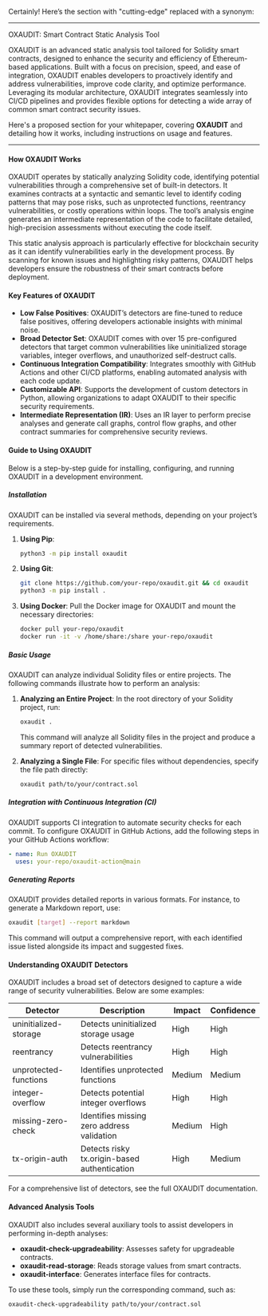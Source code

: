 Certainly! Here’s the section with "cutting-edge" replaced with a synonym:

---

OXAUDIT: Smart Contract Static Analysis Tool

OXAUDIT is an advanced static analysis tool tailored for Solidity smart contracts, designed to enhance the security and efficiency of Ethereum-based applications. Built with a focus on precision, speed, and ease of integration, OXAUDIT enables developers to proactively identify and address vulnerabilities, improve code clarity, and optimize performance. Leveraging its modular architecture, OXAUDIT integrates seamlessly into CI/CD pipelines and provides flexible options for detecting a wide array of common smart contract security issues.

Here's a proposed section for your whitepaper, covering **OXAUDIT** and detailing how it works, including instructions on usage and features.

---


#### How OXAUDIT Works

OXAUDIT operates by statically analyzing Solidity code, identifying potential vulnerabilities through a comprehensive set of built-in detectors. It examines contracts at a syntactic and semantic level to identify coding patterns that may pose risks, such as unprotected functions, reentrancy vulnerabilities, or costly operations within loops. The tool’s analysis engine generates an intermediate representation of the code to facilitate detailed, high-precision assessments without executing the code itself.

This static analysis approach is particularly effective for blockchain security as it can identify vulnerabilities early in the development process. By scanning for known issues and highlighting risky patterns, OXAUDIT helps developers ensure the robustness of their smart contracts before deployment.

#### Key Features of OXAUDIT

- **Low False Positives**: OXAUDIT’s detectors are fine-tuned to reduce false positives, offering developers actionable insights with minimal noise.
- **Broad Detector Set**: OXAUDIT comes with over 15 pre-configured detectors that target common vulnerabilities like uninitialized storage variables, integer overflows, and unauthorized self-destruct calls.
- **Continuous Integration Compatibility**: Integrates smoothly with GitHub Actions and other CI/CD platforms, enabling automated analysis with each code update.
- **Customizable API**: Supports the development of custom detectors in Python, allowing organizations to adapt OXAUDIT to their specific security requirements.
- **Intermediate Representation (IR)**: Uses an IR layer to perform precise analyses and generate call graphs, control flow graphs, and other contract summaries for comprehensive security reviews.

#### Guide to Using OXAUDIT

Below is a step-by-step guide for installing, configuring, and running OXAUDIT in a development environment.

##### Installation

OXAUDIT can be installed via several methods, depending on your project’s requirements.

1. **Using Pip**:
   ```bash
   python3 -m pip install oxaudit
   ```

2. **Using Git**:
   ```bash
   git clone https://github.com/your-repo/oxaudit.git && cd oxaudit
   python3 -m pip install .
   ```

3. **Using Docker**:
   Pull the Docker image for OXAUDIT and mount the necessary directories:
   ```bash
   docker pull your-repo/oxaudit
   docker run -it -v /home/share:/share your-repo/oxaudit
   ```

##### Basic Usage

OXAUDIT can analyze individual Solidity files or entire projects. The following commands illustrate how to perform an analysis:

1. **Analyzing an Entire Project**:
   In the root directory of your Solidity project, run:
   ```bash
   oxaudit .
   ```
   This command will analyze all Solidity files in the project and produce a summary report of detected vulnerabilities.

2. **Analyzing a Single File**:
   For specific files without dependencies, specify the file path directly:
   ```bash
   oxaudit path/to/your/contract.sol
   ```

##### Integration with Continuous Integration (CI)

OXAUDIT supports CI integration to automate security checks for each commit. To configure OXAUDIT in GitHub Actions, add the following steps in your GitHub Actions workflow:

```yaml
- name: Run OXAUDIT
  uses: your-repo/oxaudit-action@main
```

##### Generating Reports

OXAUDIT provides detailed reports in various formats. For instance, to generate a Markdown report, use:

```bash
oxaudit [target] --report markdown
```

This command will output a comprehensive report, with each identified issue listed alongside its impact and suggested fixes.

#### Understanding OXAUDIT Detectors

OXAUDIT includes a broad set of detectors designed to capture a wide range of security vulnerabilities. Below are some examples:

| Detector                  | Description                                              | Impact  | Confidence |
|---------------------------|----------------------------------------------------------|---------|------------|
| uninitialized-storage     | Detects uninitialized storage usage                      | High    | High       |
| reentrancy                | Detects reentrancy vulnerabilities                       | High    | High       |
| unprotected-functions     | Identifies unprotected functions                         | Medium  | Medium     |
| integer-overflow          | Detects potential integer overflows                      | High    | High       |
| missing-zero-check        | Identifies missing zero address validation               | Medium  | High       |
| tx-origin-auth            | Detects risky tx.origin-based authentication             | High    | Medium     |

For a comprehensive list of detectors, see the full OXAUDIT documentation.

#### Advanced Analysis Tools

OXAUDIT also includes several auxiliary tools to assist developers in performing in-depth analyses:

- **oxaudit-check-upgradeability**: Assesses safety for upgradeable contracts.
- **oxaudit-read-storage**: Reads storage values from smart contracts.
- **oxaudit-interface**: Generates interface files for contracts.

To use these tools, simply run the corresponding command, such as:

```bash
oxaudit-check-upgradeability path/to/your/contract.sol
```

